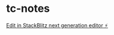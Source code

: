 # tc-notes

[Edit in StackBlitz next generation editor ⚡️](https://stackblitz.com/~/github.com/soundrolling/tc-notes)
